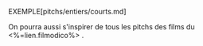 <!-- Page: #640 Pitchs courts complets -->

EXEMPLE[pitchs/entiers/courts.md]

On pourra aussi s'inspirer de tous les pitchs des films du <%=lien.filmodico%> .